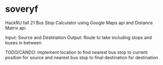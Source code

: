 # soveryf
HackRU fall 21
Bus Stop Calculator using Google Maps api and Distance Matrix api

Input: Source and Destination
Output: Route to take including stops and buses in between

TODO/CANDO: implement location to find nearest bus stop to current position for source and nearest bus stop to final destination for destination